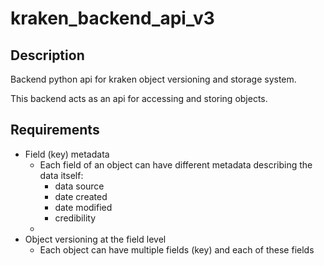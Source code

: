 # kraken_backend_api_v3

## Description
Backend python api for kraken object versioning and storage system.

This backend acts as an api for accessing and storing objects. 

## Requirements

- Field (key) metadata
  - Each field of an object can have different metadata describing the data itself:
    - data source
    - date created 
    - date modified
    - credibility
  - 
- Object versioning at the field level
  - Each object can have multiple fields (key) and each of these fields 
